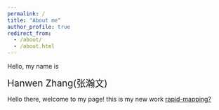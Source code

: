 ```yaml
---
permalink: /
title: "About me"
author_profile: true
redirect_from: 
  - /about/
  - /about.html
---
```




Hello, my name is

<span style="font-size: 1.5em;">Hanwen Zhang(张瀚文)</span>

Hello there, welcome to my page!
this is my new work [rapid-mapping?](../_publications/2009-10-01-paper-title-number-1.md)
